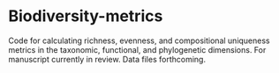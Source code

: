 # Biodiversity-metrics
Code for calculating richness, evenness, and compositional uniqueness metrics in the taxonomic, functional, and phylogenetic dimensions. For manuscript currently in review. Data files forthcoming.
